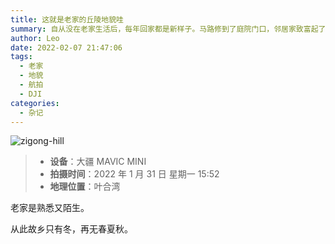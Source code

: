 ```yaml
---
title: 这就是老家的丘陵地貌哇
summary: 自从没在老家生活后，每年回家都是新样子。马路修到了庭院门口，邻居家致富起了高楼，村里面晃荡没几个人认识。无人机拍下来的这片地貌也陌生得不得了。
author: Leo
date: 2022-02-07 21:47:06
tags:
  - 老家
  - 地貌
  - 航拍
  - DJI
categories:
  - 杂记
---
```


![zigong-hill](zigong-hill.jpg)

> - **设备**：大疆 MAVIC MINI
> - **拍摄时间**：2022 年 1 月 31 日 星期一 15:52
> - **地理位置**：叶合湾

老家是熟悉又陌生。

从此故乡只有冬，再无春夏秋。

